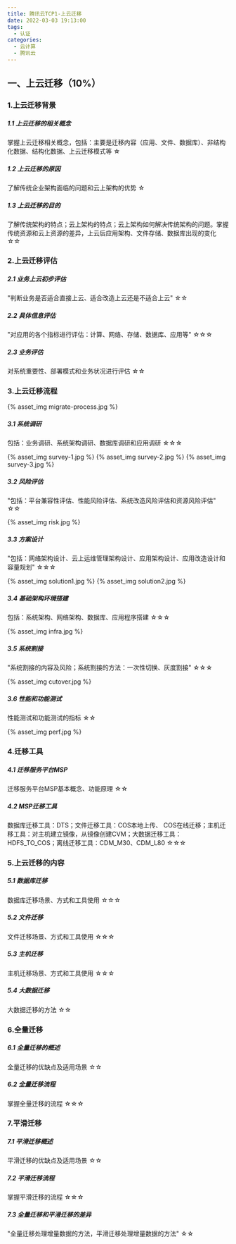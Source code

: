 ```yaml
---
title: 腾讯云TCP1-上云迁移
date: 2022-03-03 19:13:00
tags: 
  - 认证
categories:
  - 云计算
  - 腾讯云
---
```


<p></p>
<!-- more -->

## 一、上云迁移（10%）	
### 1.上云迁移背景	
##### 1.1 上云迁移的相关概念	
掌握上云迁移相关概念，包括：主要是迁移内容（应用、文件、数据库）、非结构化数据、结构化数据、上云迁移模式等	☆

##### 1.2 上云迁移的原因	
了解传统企业架构面临的问题和云上架构的优势	☆

##### 1.3 上云迁移的目的	
了解传统架构的特点；云上架构的特点；云上架构如何解决传统架构的问题。掌握传统资源和云上资源的差异，上云后应用架构、文件存储、数据库出现的变化	☆☆

### 2.上云迁移评估	
##### 2.1 业务上云初步评估	
"判断业务是否适合直接上云、适合改造上云还是不适合上云"	☆☆

##### 2.2 具体信息评估	
"对应用的各个指标进行评估：计算、网络、存储、数据库、应用等"	☆☆☆

##### 2.3 业务评估	
对系统重要性、部署模式和业务状况进行评估	☆☆

### 3.上云迁移流程	
{% asset_img migrate-process.jpg  %}

##### 3.1 系统调研	
包括：业务调研、系统架构调研、数据库调研和应用调研	☆☆☆

{% asset_img survey-1.jpg  %}
{% asset_img survey-2.jpg  %}
{% asset_img survey-3.jpg  %}

##### 3.2 风险评估	
"包括：平台兼容性评估、性能风险评估、系统改造风险评估和资源风险评估"	☆☆

{% asset_img risk.jpg  %}

##### 3.3 方案设计	
"包括：网络架构设计、云上运维管理架构设计、应用架构设计、应用改造设计和容量规划"	☆☆☆

{% asset_img solution1.jpg  %}
{% asset_img solution2.jpg  %}

##### 3.4 基础架构环境搭建	
包括：系统架构、网络架构、数据库、应用程序搭建	☆☆☆

{% asset_img infra.jpg  %}

##### 3.5 系统割接	
"系统割接的内容及风险；系统割接的方法：一次性切换、灰度割接"	☆☆☆

{% asset_img cutover.jpg   %}

##### 3.6 性能和功能测试	
性能测试和功能测试的指标	☆☆

{% asset_img perf.jpg  %}

### 4.迁移工具	
##### 4.1 迁移服务平台MSP	
迁移服务平台MSP基本概念、功能原理	☆☆

##### 4.2 MSP迁移工具	
数据库迁移工具：DTS；文件迁移工具：COS本地上传、 COS在线迁移；主机迁移工具：对主机建立镜像，从镜像创建CVM；大数据迁移工具：HDFS_TO_COS；离线迁移工具：CDM_M30、CDM_L80	☆☆☆

### 5.上云迁移的内容	
##### 5.1 数据库迁移	
数据库迁移场景、方式和工具使用	☆☆☆

##### 5.2 文件迁移	
文件迁移场景、方式和工具使用	☆☆☆

##### 5.3 主机迁移	
主机迁移场景、方式和工具使用	☆☆☆

##### 5.4 大数据迁移	
大数据迁移的方法	☆☆

### 6.全量迁移	
##### 6.1 全量迁移的概述	
全量迁移的优缺点及适用场景	☆☆

##### 6.2 全量迁移流程	
掌握全量迁移的流程	☆☆☆

### 7.平滑迁移	
##### 7.1 平滑迁移概述	
平滑迁移的优缺点及适用场景	☆☆

##### 7.2 平滑迁移流程	
掌握平滑迁移的流程	☆☆☆

##### 7.3 全量迁移和平滑迁移的差异	
"全量迁移处理增量数据的方法，平滑迁移处理增量数据的方法"	☆☆

